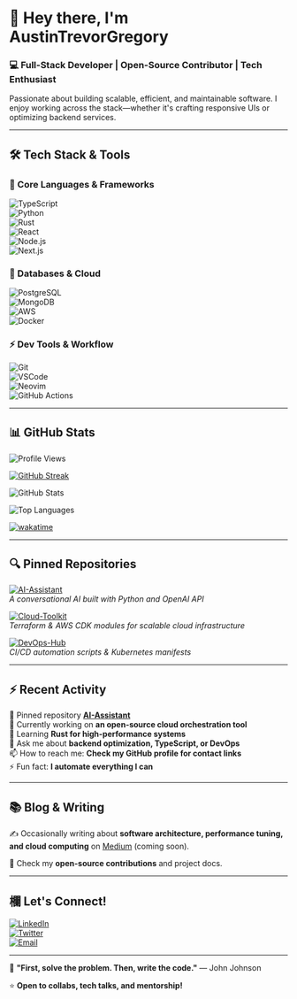 # 👋 Hey there, I'm AustinTrevorGregory  

### **💻 Full-Stack Developer | Open-Source Contributor | Tech Enthusiast**  
Passionate about building scalable, efficient, and maintainable software. I enjoy working across the stack—whether it's crafting responsive UIs or optimizing backend services.  

---  

## **🛠 Tech Stack & Tools**  

### **🚀 Core Languages & Frameworks**  
![TypeScript](https://img.shields.io/badge/-TypeScript-3178C6?logo=typescript&logoColor=black)  
![Python](https://img.shields.io/badge/-Python-3776AB?logo=python&logoColor=black)  
![Rust](https://img.shields.io/badge/-Rust-000000?logo=rust&logoColor=white)  
![React](https://img.shields.io/badge/-React-61DAFB?logo=react&logoColor=black)  
![Node.js](https://img.shields.io/badge/-Node.js-339933?logo=node.js&logoColor=white)  
![Next.js](https://img.shields.io/badge/-Next.js-000000?logo=next.js&logoColor=white)  

### **🔧 Databases & Cloud**  
![PostgreSQL](https://img.shields.io/badge/-PostgreSQL-4169E1?logo=postgresql&logoColor=white)  
![MongoDB](https://img.shields.io/badge/-MongoDB-47A248?logo=mongodb&logoColor=white)  
![AWS](https://img.shields.io/badge/-AWS-232F3E?logo=amazon-aws&logoColor=white)  
![Docker](https://img.shields.io/badge/-Docker-2496ED?logo=docker&logoColor=white)  

### **⚡ Dev Tools & Workflow**  
![Git](https://img.shields.io/badge/-Git-F05032?logo=git&logoColor=white)  
![VSCode](https://img.shields.io/badge/-VSCode-007ACC?logo=visual-studio-code&logoColor=white)  
![Neovim](https://img.shields.io/badge/-Neovim-57A143?logo=neovim&logoColor=white)  
![GitHub Actions](https://img.shields.io/badge/-GitHub%20Actions-2088FF?logo=github-actions&logoColor=white)  

---  

## **📊 GitHub Stats**  

![Profile Views](https://komarev.com/ghpvc/?username=AustinTrevorGregory&color=blue)  

[![GitHub Streak](https://streak-stats.demolab.com?user=AustinTrevorGregory&theme=dark)](https://git.io/streak-stats)  

![GitHub Stats](https://github-readme-stats.vercel.app/api?username=AustinTrevorGregory&show_icons=true&theme=dracula&count_private=true)  

![Top Languages](https://github-readme-stats.vercel.app/api/top-langs/?username=AustinTrevorGregory&layout=compact&theme=dracula&hide=html,css)  

[![wakatime](https://wakatime.com/badge/user/AustinTrevorGregory.svg)](https://wakatime.com/@AustinTrevorGregory)  

---  

## **🔍 Pinned Repositories**  

[![AI-Assistant](https://github-readme-stats.vercel.app/api/pin/?username=AustinTrevorGregory&repo=AI-Assistant&theme=radical)](https://github.com/AustinTrevorGregory/AI-Assistant)  
*A conversational AI built with Python and OpenAI API*  

[![Cloud-Toolkit](https://github-readme-stats.vercel.app/api/pin/?username=AustinTrevorGregory&repo=Cloud-Toolkit&theme=radical)](https://github.com/AustinTrevorGregory/Cloud-Toolkit)  
*Terraform & AWS CDK modules for scalable cloud infrastructure*  

[![DevOps-Hub](https://github-readme-stats.vercel.app/api/pin/?username=AustinTrevorGregory&repo=DevOps-Hub&theme=radical)](https://github.com/AustinTrevorGregory/DevOps-Hub)  
*CI/CD automation scripts & Kubernetes manifests*  

---  

## **⚡ Recent Activity**  

<!--START_SECTION:activity-->  
📌 Pinned repository **[AI-Assistant](https://github.com/AustinTrevorGregory/AI-Assistant)**  
🔭 Currently working on **an open-source cloud orchestration tool**  
🌱 Learning **Rust for high-performance systems**  
💬 Ask me about **backend optimization, TypeScript, or DevOps**  
📫 How to reach me: **Check my GitHub profile for contact links**  
⚡ Fun fact: **I automate everything I can**  
<!--END_SECTION:activity-->  

---  

## **📚 Blog & Writing**  

✍️ Occasionally writing about **software architecture, performance tuning, and cloud computing** on [Medium](https://medium.com/@AustinTrevorGregory) (coming soon).  

📜 Check my **open-source contributions** and project docs.  

---  

## **欄 Let's Connect!**  

[![LinkedIn](https://img.shields.io/badge/-LinkedIn-0A66C2?logo=linkedin&logoColor=white)](https://linkedin.com/in/AustinTrevorGregory)  
[![Twitter](https://img.shields.io/badge/-Twitter-1DA1F2?logo=twitter&logoColor=white)](https://twitter.com/AustinGregoryDev)  
[![Email](https://img.shields.io/badge/-Email-D14836?logo=gmail&logoColor=white)](mailto:austin@example.dev)  

---  

📜 **"First, solve the problem. Then, write the code."** — John Johnson  

⭐ **Open to collabs, tech talks, and mentorship!**
